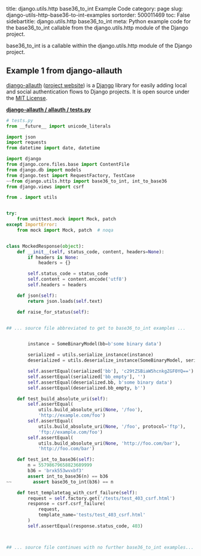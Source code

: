 title: django.utils.http base36_to_int Example Code
category: page
slug: django-utils-http-base36-to-int-examples
sortorder: 500011469
toc: False
sidebartitle: django.utils.http base36_to_int
meta: Python example code for the base36_to_int callable from the django.utils.http module of the Django project.


base36_to_int is a callable within the django.utils.http module of the Django project.


## Example 1 from django-allauth
[django-allauth](https://github.com/pennersr/django-allauth)
([project website](https://www.intenct.nl/projects/django-allauth/)) is a
[Django](/django.html) library for easily adding local and social authentication
flows to Django projects. It is open source under the
[MIT License](https://github.com/pennersr/django-allauth/blob/master/LICENSE).
         

[**django-allauth / allauth / tests.py**](https://github.com/pennersr/django-allauth/blob/master/allauth/./tests.py)

```python
# tests.py
from __future__ import unicode_literals

import json
import requests
from datetime import date, datetime

import django
from django.core.files.base import ContentFile
from django.db import models
from django.test import RequestFactory, TestCase
~~from django.utils.http import base36_to_int, int_to_base36
from django.views import csrf

from . import utils


try:
    from unittest.mock import Mock, patch
except ImportError:
    from mock import Mock, patch  # noqa


class MockedResponse(object):
    def __init__(self, status_code, content, headers=None):
        if headers is None:
            headers = {}

        self.status_code = status_code
        self.content = content.encode('utf8')
        self.headers = headers

    def json(self):
        return json.loads(self.text)

    def raise_for_status(self):


## ... source file abbreviated to get to base36_to_int examples ...


        instance = SomeBinaryModel(bb=b'some binary data')

        serialized = utils.serialize_instance(instance)
        deserialized = utils.deserialize_instance(SomeBinaryModel, serialized)

        self.assertEqual(serialized['bb'], 'c29tZSBiaW5hcnkgZGF0YQ==')
        self.assertEqual(serialized['bb_empty'], '')
        self.assertEqual(deserialized.bb, b'some binary data')
        self.assertEqual(deserialized.bb_empty, b'')

    def test_build_absolute_uri(self):
        self.assertEqual(
            utils.build_absolute_uri(None, '/foo'),
            'http://example.com/foo')
        self.assertEqual(
            utils.build_absolute_uri(None, '/foo', protocol='ftp'),
            'ftp://example.com/foo')
        self.assertEqual(
            utils.build_absolute_uri(None, 'http://foo.com/bar'),
            'http://foo.com/bar')

    def test_int_to_base36(self):
        n = 55798679658823689999
        b36 = 'brxk553wvxbf3'
        assert int_to_base36(n) == b36
~~        assert base36_to_int(b36) == n

    def test_templatetag_with_csrf_failure(self):
        request = self.factory.get('/tests/test_403_csrf.html')
        response = csrf.csrf_failure(
            request,
            template_name='tests/test_403_csrf.html'
        )
        self.assertEqual(response.status_code, 403)



## ... source file continues with no further base36_to_int examples...

```

